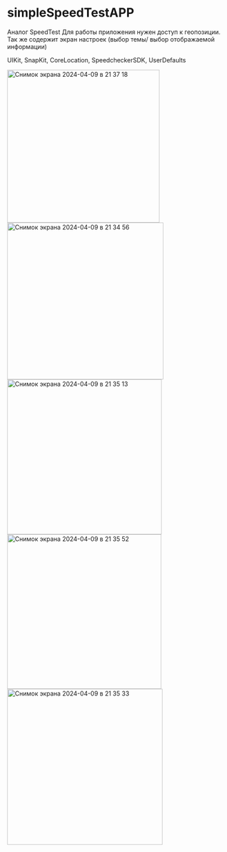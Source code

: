 # simpleSpeedTestAPP

Аналог SpeedTest
Для работы приложения нужен доступ к геопозиции. Так же содержит экран настроек (выбор темы/ выбор отображаемой информации)

UIKit, SnapKit, CoreLocation, SpeedcheckerSDK, UserDefaults

<img width="353" alt="Снимок экрана 2024-04-09 в 21 37 18" src="https://github.com/RogulevS/simpleSpeedTestAPP/assets/113042797/f8a433c7-ed9b-4d89-bb63-b5ba318c3150">
<img width="362" alt="Снимок экрана 2024-04-09 в 21 34 56" src="https://github.com/RogulevS/simpleSpeedTestAPP/assets/113042797/608f835c-3f01-4da3-9840-5608d268f611">
<img width="358" alt="Снимок экрана 2024-04-09 в 21 35 13" src="https://github.com/RogulevS/simpleSpeedTestAPP/assets/113042797/b4c9160d-7969-4c65-bef6-92f136071c36">
<img width="357" alt="Снимок экрана 2024-04-09 в 21 35 52" src="https://github.com/RogulevS/simpleSpeedTestAPP/assets/113042797/43ea4f36-c3fe-42de-8288-034c5b144e08">
<img width="360" alt="Снимок экрана 2024-04-09 в 21 35 33" src="https://github.com/RogulevS/simpleSpeedTestAPP/assets/113042797/1a2cd67f-d7f0-4489-aaae-2d98d2862833">
